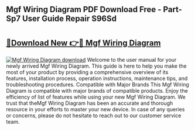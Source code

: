 ## Mgf Wiring Diagram PDF Download Free - Part-Sp7 User Guide Repair S96Sd

# <h2><a href="http://dftwq33.blite.top/?on=Mgf+Wiring+Diagram">🔗Download New 👉🔴 Mgf Wiring Diagram</a></h2>

[![Mgf Wiring Diagram download](https://i.imgur.com/lujVjoI.png)](http://dftwq33.blite.top/?on=Mgf+Wiring+Diagram)
Welcome to the user manual for your newly arrived Mgf Wiring Diagram. This guide is here to help you make the most of your product by providing a comprehensive overview of its features, installation process, operation instructions, maintenance tips, and troubleshooting procedures. Compatible with Major Brands This Mgf Wiring Diagram is compatible with major brands of compatible products. Enjoy the efficiency of list of features while using your new Mgf Wiring Diagram. We trust that theMgf Wiring Diagram has been an accurate and thorough resource in your efforts to master your new device. In case of any queries or concerns, please do not hesitate to reach out to our customer service team.
